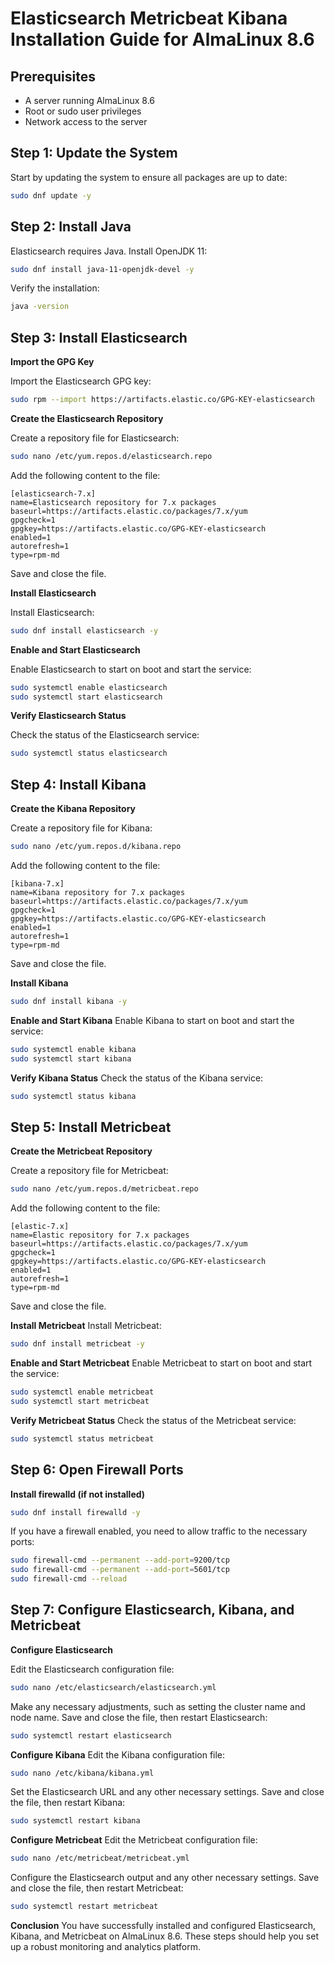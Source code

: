 # Elasticsearch Metricbeat Kibana Installation Guide for AlmaLinux 8.6

## Prerequisites
- A server running AlmaLinux 8.6
- Root or sudo user privileges
- Network access to the server

## Step 1: Update the System
Start by updating the system to ensure all packages are up to date:

```sh
sudo dnf update -y
```

## Step 2: Install Java
Elasticsearch requires Java. Install OpenJDK 11:

```sh
sudo dnf install java-11-openjdk-devel -y
```
Verify the installation:
```sh
java -version
```

## Step 3: Install Elasticsearch
**Import the GPG Key**

Import the Elasticsearch GPG key:
```sh
sudo rpm --import https://artifacts.elastic.co/GPG-KEY-elasticsearch
```

**Create the Elasticsearch Repository**

Create a repository file for Elasticsearch:
```sh
sudo nano /etc/yum.repos.d/elasticsearch.repo
```

Add the following content to the file:
```plaintext
[elasticsearch-7.x]
name=Elasticsearch repository for 7.x packages
baseurl=https://artifacts.elastic.co/packages/7.x/yum
gpgcheck=1
gpgkey=https://artifacts.elastic.co/GPG-KEY-elasticsearch
enabled=1
autorefresh=1
type=rpm-md
```
Save and close the file.

**Install Elasticsearch**

Install Elasticsearch:
```sh
sudo dnf install elasticsearch -y
```

**Enable and Start Elasticsearch**

Enable Elasticsearch to start on boot and start the service:
```sh
sudo systemctl enable elasticsearch
sudo systemctl start elasticsearch
```

**Verify Elasticsearch Status**

Check the status of the Elasticsearch service:
```sh
sudo systemctl status elasticsearch
```

## Step 4: Install Kibana
**Create the Kibana Repository**

Create a repository file for Kibana:
```sh
sudo nano /etc/yum.repos.d/kibana.repo
```

Add the following content to the file:
```plaintext
[kibana-7.x]
name=Kibana repository for 7.x packages
baseurl=https://artifacts.elastic.co/packages/7.x/yum
gpgcheck=1
gpgkey=https://artifacts.elastic.co/GPG-KEY-elasticsearch
enabled=1
autorefresh=1
type=rpm-md
```
Save and close the file.

**Install Kibana**

```sh
sudo dnf install kibana -y
```

**Enable and Start Kibana**
Enable Kibana to start on boot and start the service:
```sh
sudo systemctl enable kibana
sudo systemctl start kibana
```

**Verify Kibana Status**
Check the status of the Kibana service:
```sh
sudo systemctl status kibana
```

## Step 5: Install Metricbeat
**Create the Metricbeat Repository**

Create a repository file for Metricbeat:
```sh
sudo nano /etc/yum.repos.d/metricbeat.repo
```

Add the following content to the file:
```plaintext
[elastic-7.x]
name=Elastic repository for 7.x packages
baseurl=https://artifacts.elastic.co/packages/7.x/yum
gpgcheck=1
gpgkey=https://artifacts.elastic.co/GPG-KEY-elasticsearch
enabled=1
autorefresh=1
type=rpm-md
```
Save and close the file.

**Install Metricbeat**
Install Metricbeat:
```sh
sudo dnf install metricbeat -y
```

**Enable and Start Metricbeat**
Enable Metricbeat to start on boot and start the service:
```sh
sudo systemctl enable metricbeat
sudo systemctl start metricbeat
```

**Verify Metricbeat Status**
Check the status of the Metricbeat service:
```sh
sudo systemctl status metricbeat
```
## Step 6: Open Firewall Ports
**Install firewalld (if not installed)**
```sh
sudo dnf install firewalld -y
```
If you have a firewall enabled, you need to allow traffic to the necessary ports:

```sh
sudo firewall-cmd --permanent --add-port=9200/tcp
sudo firewall-cmd --permanent --add-port=5601/tcp
sudo firewall-cmd --reload
```

## Step 7: Configure Elasticsearch, Kibana, and Metricbeat
**Configure Elasticsearch**

Edit the Elasticsearch configuration file:
```sh
sudo nano /etc/elasticsearch/elasticsearch.yml
```

Make any necessary adjustments, such as setting the cluster name and node name. Save and close the file, then restart Elasticsearch:
```sh
sudo systemctl restart elasticsearch
```

**Configure Kibana**
Edit the Kibana configuration file:
```sh
sudo nano /etc/kibana/kibana.yml
```

Set the Elasticsearch URL and any other necessary settings. Save and close the file, then restart Kibana:
```sh
sudo systemctl restart kibana
```

**Configure Metricbeat**
Edit the Metricbeat configuration file:
```sh
sudo nano /etc/metricbeat/metricbeat.yml
```

Configure the Elasticsearch output and any other necessary settings. Save and close the file, then restart Metricbeat:
```sh
sudo systemctl restart metricbeat
```

**Conclusion**
You have successfully installed and configured Elasticsearch, Kibana, and Metricbeat on AlmaLinux 8.6. These steps should help you set up a robust monitoring and analytics platform.

